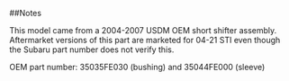##Notes

This model came from a 2004-2007 USDM OEM short shifter assembly. Aftermarket versions of this part are marketed for 04-21 STI even though the Subaru 
part number does not verify this. 

OEM part number: 35035FE030 (bushing) and 35044FE000 (sleeve)